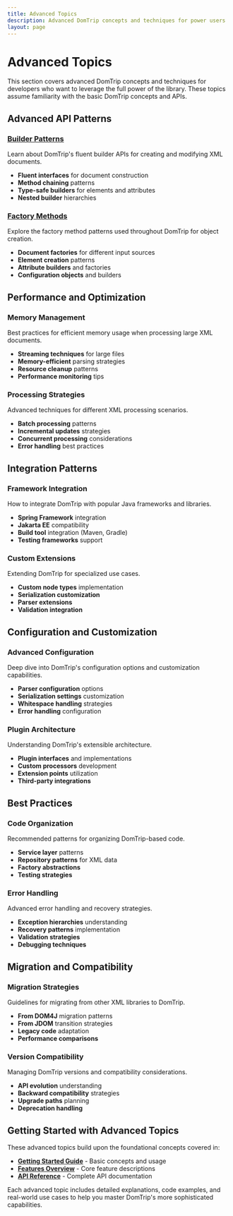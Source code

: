 ```yaml
---
title: Advanced Topics
description: Advanced DomTrip concepts and techniques for power users
layout: page
---
```


# Advanced Topics

This section covers advanced DomTrip concepts and techniques for developers who want to leverage the full power of the library. These topics assume familiarity with the basic DomTrip concepts and APIs.

## Advanced API Patterns

### [Builder Patterns](builder-patterns/)
Learn about DomTrip's fluent builder APIs for creating and modifying XML documents.

- **Fluent interfaces** for document construction
- **Method chaining** patterns
- **Type-safe builders** for elements and attributes
- **Nested builder** hierarchies

### [Factory Methods](factory-methods/)
Explore the factory method patterns used throughout DomTrip for object creation.

- **Document factories** for different input sources
- **Element creation** patterns
- **Attribute builders** and factories
- **Configuration objects** and builders

## Performance and Optimization

### Memory Management
Best practices for efficient memory usage when processing large XML documents.

- **Streaming techniques** for large files
- **Memory-efficient** parsing strategies
- **Resource cleanup** patterns
- **Performance monitoring** tips

### Processing Strategies
Advanced techniques for different XML processing scenarios.

- **Batch processing** patterns
- **Incremental updates** strategies
- **Concurrent processing** considerations
- **Error handling** best practices

## Integration Patterns

### Framework Integration
How to integrate DomTrip with popular Java frameworks and libraries.

- **Spring Framework** integration
- **Jakarta EE** compatibility
- **Build tool** integration (Maven, Gradle)
- **Testing frameworks** support

### Custom Extensions
Extending DomTrip for specialized use cases.

- **Custom node types** implementation
- **Serialization customization**
- **Parser extensions**
- **Validation integration**

## Configuration and Customization

### Advanced Configuration
Deep dive into DomTrip's configuration options and customization capabilities.

- **Parser configuration** options
- **Serialization settings** customization
- **Whitespace handling** strategies
- **Error handling** configuration

### Plugin Architecture
Understanding DomTrip's extensible architecture.

- **Plugin interfaces** and implementations
- **Custom processors** development
- **Extension points** utilization
- **Third-party integrations**

## Best Practices

### Code Organization
Recommended patterns for organizing DomTrip-based code.

- **Service layer** patterns
- **Repository patterns** for XML data
- **Factory abstractions**
- **Testing strategies**

### Error Handling
Advanced error handling and recovery strategies.

- **Exception hierarchies** understanding
- **Recovery patterns** implementation
- **Validation strategies**
- **Debugging techniques**

## Migration and Compatibility

### Migration Strategies
Guidelines for migrating from other XML libraries to DomTrip.

- **From DOM4J** migration patterns
- **From JDOM** transition strategies
- **Legacy code** adaptation
- **Performance comparisons**

### Version Compatibility
Managing DomTrip versions and compatibility considerations.

- **API evolution** understanding
- **Backward compatibility** strategies
- **Upgrade paths** planning
- **Deprecation handling**

## Getting Started with Advanced Topics

These advanced topics build upon the foundational concepts covered in:

- **[Getting Started Guide](../getting-started/)** - Basic concepts and usage
- **[Features Overview](../features/)** - Core feature descriptions
- **[API Reference](../api/)** - Complete API documentation

Each advanced topic includes detailed explanations, code examples, and real-world use cases to help you master DomTrip's more sophisticated capabilities.

